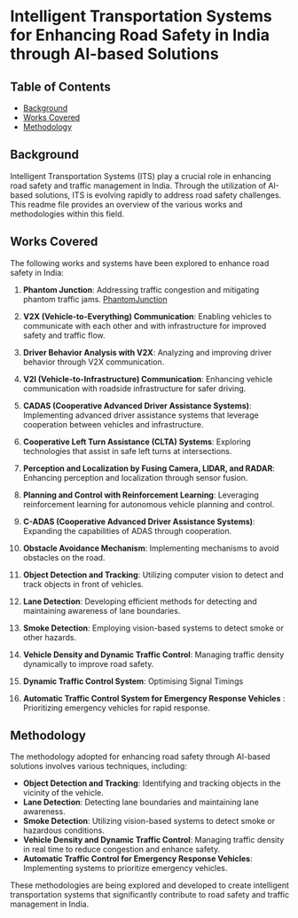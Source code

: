 # Intelligent Transportation Systems for Enhancing Road Safety in India through AI-based Solutions

## Table of Contents
- [Background](#background)
- [Works Covered](#works-covered)
- [Methodology](#methodology)

## Background
Intelligent Transportation Systems (ITS) play a crucial role in enhancing road safety and traffic management in India. Through the utilization of AI-based solutions, ITS is evolving rapidly to address road safety challenges. This readme file provides an overview of the various works and methodologies within this field.

## Works Covered
The following works and systems have been explored to enhance road safety in India:

1. **Phantom Junction**: Addressing traffic congestion and mitigating phantom traffic jams. [PhantomJunction](DOCUMENTATION/PhantomJunction.mp4)

2. **V2X (Vehicle-to-Everything) Communication**: Enabling vehicles to communicate with each other and with infrastructure for improved safety and traffic flow.
3. **Driver Behavior Analysis with V2X**: Analyzing and improving driver behavior through V2X communication.
4. **V2I (Vehicle-to-Infrastructure) Communication**: Enhancing vehicle communication with roadside infrastructure for safer driving.
5. **CADAS (Cooperative Advanced Driver Assistance Systems)**: Implementing advanced driver assistance systems that leverage cooperation between vehicles and infrastructure.
6. **Cooperative Left Turn Assistance (CLTA) Systems**: Exploring technologies that assist in safe left turns at intersections.
7. **Perception and Localization by Fusing Camera, LIDAR, and RADAR**: Enhancing perception and localization through sensor fusion.
8. **Planning and Control with Reinforcement Learning**: Leveraging reinforcement learning for autonomous vehicle planning and control.
9. **C-ADAS (Cooperative Advanced Driver Assistance Systems)**: Expanding the capabilities of ADAS through cooperation.
10. **Obstacle Avoidance Mechanism**: Implementing mechanisms to avoid obstacles on the road.
11. **Object Detection and Tracking**: Utilizing computer vision to detect and track objects in front of vehicles.
12. **Lane Detection**: Developing efficient methods for detecting and maintaining awareness of lane boundaries.
13. **Smoke Detection**: Employing vision-based systems to detect smoke or other hazards.
14. **Vehicle Density and Dynamic Traffic Control**: Managing traffic density dynamically to improve road safety.
15. **Dynamic Traffic Control System**: Optimising Signal Timings
16. **Automatic Traffic Control System for Emergency Response Vehicles** : Prioritizing emergency vehicles for rapid response.

## Methodology
The methodology adopted for enhancing road safety through AI-based solutions involves various techniques, including:

- **Object Detection and Tracking**: Identifying and tracking objects in the vicinity of the vehicle.
- **Lane Detection**: Detecting lane boundaries and maintaining lane awareness.
- **Smoke Detection**: Utilizing vision-based systems to detect smoke or hazardous conditions.
- **Vehicle Density and Dynamic Traffic Control**: Managing traffic density in real time to reduce congestion and enhance safety.
- **Automatic Traffic Control for Emergency Response Vehicles**: Implementing systems to prioritize emergency vehicles.

These methodologies are being explored and developed to create intelligent transportation systems that significantly contribute to road safety and traffic management in India.
